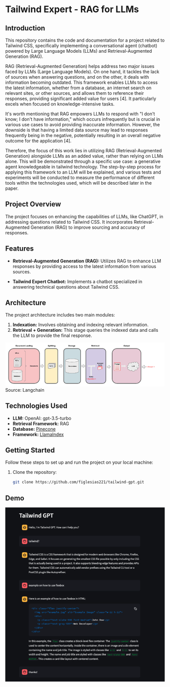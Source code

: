 # Tailwind Expert - RAG for LLMs

## Introduction

This repository contains the code and documentation for a project related to Tailwind CSS, specifically implementing a conversational agent (chatbot) powered by Large Language Models (LLMs) and Retrieval-Augmented Generation (RAG).

RAG (Retrieval-Augmented Generation) helps address two major issues faced by LLMs (Large Language Models). On one hand, it tackles the lack of sources when answering questions, and on the other, it deals with information becoming outdated. This framework enables LLMs to access the latest information, whether from a database, an internet search on relevant sites, or other sources, and allows them to reference their responses, providing significant added value for users [4]. It particularly excels when focused on knowledge-intensive tasks.

It's worth mentioning that RAG empowers LLMs to respond with "I don't know; I don't have information," which occurs infrequently but is crucial in various use cases to avoid providing inaccurate information. However, the downside is that having a limited data source may lead to responses frequently being in the negative, potentially resulting in an overall negative outcome for the application [4].

Therefore, the focus of this work lies in utilizing RAG (Retrieval-Augmented Generation) alongside LLMs as an added value, rather than relying on LLMs alone. This will be demonstrated through a specific use case: a generative agent knowledgeable in tailwind technology. The step-by-step process for applying this framework to an LLM will be explained, and various tests and experiments will be conducted to measure the performance of different tools within the technologies used, which will be described later in the paper.

## Project Overview

The project focuses on enhancing the capabilities of LLMs, like ChatGPT, in addressing questions related to Tailwind CSS. It incorporates Retrieval-Augmented Generation (RAG) to improve sourcing and accuracy of responses.

## Features

- **Retrieval-Augmented Generation (RAG):** Utilizes RAG to enhance LLM responses by providing access to the latest information from various sources.

- **Tailwind Expert Chatbot:** Implements a chatbot specialized in answering technical questions about Tailwind CSS.

## Architecture

The project architecture includes two main modules:

1. **Indexation:** Involves obtaining and indexing relevant information.
2. **Retrieval + Generation:** This stage queries the indexed data and calls the LLM to provide the final response.

![Architecture Diagram](arch.png)
Source: Langchain

## Technologies Used

- **LLM:** OpenAI: gpt-3.5-turbo
- **Retrieval Framework:** RAG
- **Database:** [Pinecone](https://www.pinecone.io/)
- **Framework:** [LlamaIndex](https://www.llamaindex.ai/)

## Getting Started

Follow these steps to set up and run the project on your local machine:

1. Clone the repository:
   ```bash
   git clone https://github.com/figlesias221/tailwind-gpt.git
   ```

## Demo

![Demo Diagram](demo.png)
